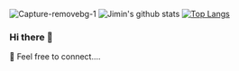![Capture-removebg-1](https://user-images.githubusercontent.com/63320311/99194294-70fa2d00-2776-11eb-879d-e3a64dbd71be.jpeg)
![Jimin's github stats](https://github-readme-stats.vercel.app/api?username=jimijos&show_icons=true&theme=tokyonight)
[![Top Langs](https://github-readme-stats.vercel.app/api/top-langs/?username=jimijos&show_icons=true&theme=dracula)](https://github.com/jimijos/github-readme-stats)

### Hi there 👋
 💬 Feel free to connect.... 
    
